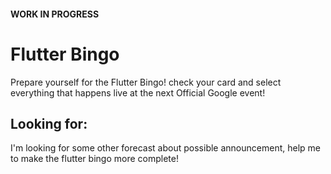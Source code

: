 #### WORK IN PROGRESS

# Flutter Bingo

Prepare yourself for the Flutter Bingo! check your card and select everything that happens live
at the next Official Google event!

## Looking for:

I'm looking for some other forecast about possible announcement, help me to make the flutter bingo more complete!


